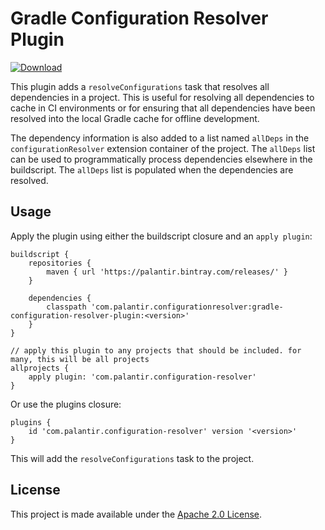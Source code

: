 Gradle Configuration Resolver Plugin
====================================

 [ ![Download](https://api.bintray.com/packages/palantir/releases/gradle-configuration-resolver-plugin/images/download.svg) ](https://bintray.com/palantir/releases/gradle-configuration-resolver-plugin/_latestVersion)


This plugin adds a `resolveConfigurations` task that resolves all dependencies in a project. This is
useful for resolving all dependencies to cache in CI environments or for ensuring that all
dependencies have been resolved into the local Gradle cache for offline development.

The dependency information is also added to a list named `allDeps` in the `configurationResolver`
extension container of the project. The `allDeps` list can be used to programmatically process
dependencies elsewhere in the buildscript. The `allDeps` list is populated when the dependencies are
resolved.

Usage
-----

Apply the plugin using either the buildscript closure and an `apply plugin`:

```Gradle
buildscript {
    repositories {
        maven { url 'https://palantir.bintray.com/releases/' }
    }

    dependencies {
        classpath 'com.palantir.configurationresolver:gradle-configuration-resolver-plugin:<version>'
    }
}

// apply this plugin to any projects that should be included. for many, this will be all projects
allprojects {
	apply plugin: 'com.palantir.configuration-resolver'
}
```

Or use the plugins closure:

```Gradle
plugins {
    id 'com.palantir.configuration-resolver' version '<version>'
}
```

This will add the `resolveConfigurations` task to the project.

License
-------
This project is made available under the [Apache 2.0 License][license].


[license]: http://www.apache.org/licenses/LICENSE-2.0
